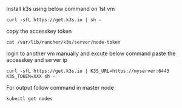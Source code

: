 <p> Install k3s using below command on 1st vm </p>

```
curl -sfL https://get.k3s.io | sh -
```

<p> copy the accesskey token </p>

```
cat /var/lib/rancher/k3s/server/node-token
```


<p>login to another vm manually and excute below command paste the accesskey and server ip</p>

```
curl -sfL https://get.k3s.io | K3S_URL=https://myserver:6443 K3S_TOKEN=XXX sh -
```
<p> For output follow command in master node</P>

```
kubectl get nodes
```
